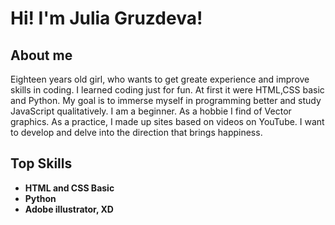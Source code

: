 # **Hi! I'm Julia Gruzdeva!**
## About me
Eighteen years old girl, who wants to get greate experience and improve skills in coding.
    I learned coding just for fun. At first it were HTML,CSS basic and Python.
    My goal is to immerse myself in programming better and study JavaScript qualitatively.
    I am a beginner. As a hobbie I find of Vector graphics.
    As a practice, I made up sites based on videos on YouTube. 
    I want to develop and delve into the direction that brings happiness.
## Top Skills
* **HTML and CSS Basic**
* **Python**
* **Adobe illustrator, XD**
